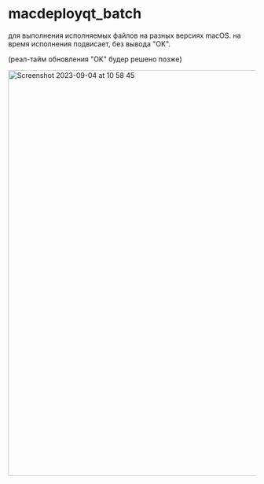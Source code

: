 # macdeployqt_batch

для выполнения исполняемых файлов на разных версиях macOS.
на время исполнения подвисает, без вывода "OK".

(реал-тайм обновления "OK" будер решено позже)

<img width="825" alt="Screenshot 2023-09-04 at 10 58 45" src="https://github.com/dmytra/macdeployqt_batch/assets/105235692/6d75c68e-19e3-4ab7-a3a1-9d0833261147">
